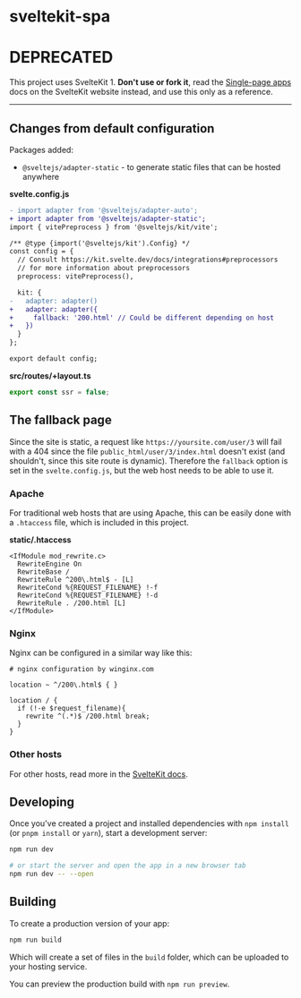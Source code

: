 # sveltekit-spa

# DEPRECATED

This project uses SvelteKit 1. **Don't use or fork it**, read the [Single-page apps](https://kit.svelte.dev/docs/single-page-apps) docs on the SvelteKit website instead, and use this only as a reference.

---

## Changes from default configuration

Packages added:

- `@sveltejs/adapter-static` - to generate static files that can be hosted anywhere

**svelte.config.js**

```diff
- import adapter from '@sveltejs/adapter-auto';
+ import adapter from '@sveltejs/adapter-static';
import { vitePreprocess } from '@sveltejs/kit/vite';

/** @type {import('@sveltejs/kit').Config} */
const config = {
  // Consult https://kit.svelte.dev/docs/integrations#preprocessors
  // for more information about preprocessors
  preprocess: vitePreprocess(),

  kit: {
-   adapter: adapter()
+   adapter: adapter({
+     fallback: '200.html' // Could be different depending on host
+   })
  }
};

export default config;
```

**src/routes/+layout.ts**

```ts
export const ssr = false;
```

## The fallback page

Since the site is static, a request like `https://yoursite.com/user/3` will fail with a 404 since the file `public_html/user/3/index.html` doesn't exist (and shouldn't, since this site route is dynamic). Therefore the `fallback` option is set in the `svelte.config.js`, but the web host needs to be able to use it.

### Apache

For traditional web hosts that are using Apache, this can be easily done with a `.htaccess` file, which is included in this project.

**static/.htaccess**

```
<IfModule mod_rewrite.c>
  RewriteEngine On
  RewriteBase /
  RewriteRule ^200\.html$ - [L]
  RewriteCond %{REQUEST_FILENAME} !-f
  RewriteCond %{REQUEST_FILENAME} !-d
  RewriteRule . /200.html [L]
</IfModule>
```

### Nginx

Nginx can be configured in a similar way like this:

```
# nginx configuration by winginx.com

location ~ ^/200\.html$ { }

location / {
  if (!-e $request_filename){
    rewrite ^(.*)$ /200.html break;
  }
}
```

### Other hosts

For other hosts, read more in the [SvelteKit docs](https://kit.svelte.dev/docs/adapter-static#spa-mode-add-fallback-page).

## Developing

Once you've created a project and installed dependencies with `npm install` (or `pnpm install` or `yarn`), start a development server:

```bash
npm run dev

# or start the server and open the app in a new browser tab
npm run dev -- --open
```

## Building

To create a production version of your app:

```bash
npm run build
```

Which will create a set of files in the `build` folder, which can be uploaded to your hosting service.

You can preview the production build with `npm run preview`.
